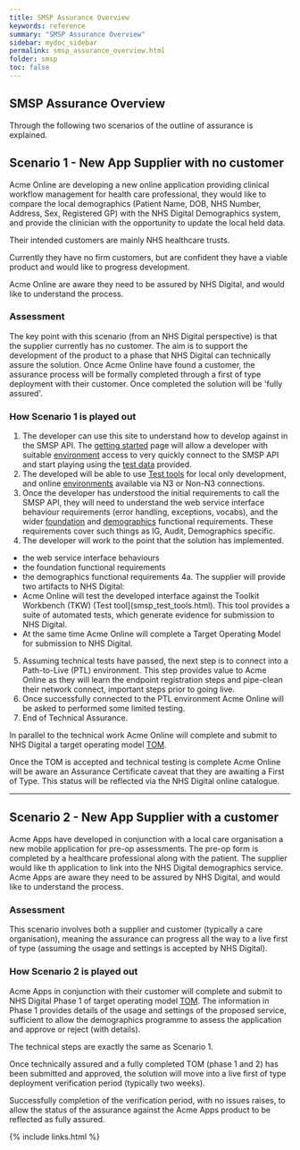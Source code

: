```yaml
---
title: SMSP Assurance Overview
keywords: reference
summary: "SMSP Assurance Overview"
sidebar: mydoc_sidebar
permalink: smsp_assurance_overview.html
folder: smsp
toc: false
---
```


## SMSP Assurance Overview

Through the following two scenarios of the outline of assurance is explained.

## Scenario 1 - New App Supplier with no customer
Acme Online are developing a new online application providing clinical workflow management for health care professional, they would like to compare the local demographics (Patient Name, DOB, NHS Number, Address, Sex, Registered GP) with the NHS Digital Demographics system, and provide the clinician with the opportunity to update the local held data.

Their intended customers are mainly NHS healthcare trusts.

Currently they have no firm customers, but are confident they have a viable product and would like to progress development. 

Acme Online are aware they need to be assured by NHS Digital, and would like to understand the process.

### Assessment
The key point with this scenario (from an NHS Digital perspective) is that the supplier currently has no customer. The aim is to support the development of the product to a phase that NHS Digital can technically assure the solution. Once Acme Online have found a customer, the assurance process will be formally completed through a first of type deployment with their customer. Once completed the solution will be 'fully assured'.

### How Scenario 1 is played out
1. The developer can use this site to understand how to develop against in the SMSP API. The [getting started](smsp_getting_started.html) page will allow a developer with suitable [environment](smsp_test_environments.html) access to very quickly connect to the SMSP API and start playing using the [test data](smsp_test_data.html) provided.
2. The developed will be able to use [Test tools](smsp_test_tools.html) for local only development, and online  [environments](smsp_test_environments.html) available via N3 or Non-N3 connections.
2. Once the developer has understood the initial requirements to call the SMSP API, they will need to understand the web  service interface behaviour requirements (error handling, exceptions, vocabs), and the wider [foundation](foundations_reqs.html) and [demographics](demographics_reqs.html) functional requirements. These requirements cover such things as IG, Audit, Demographics specific.
3. The developer will work to the point that the solution has implemented.
  * the web service interface behaviours 
  * the foundation functional requirements
  * the demographics functional requirements
4a. The supplier will provide two artifacts to NHS Digital:
  * Acme Online will test the developed interface against the Toolkit Workbench (TKW) (Test tool](smsp_test_tools.html). This tool provides a suite of automated tests, which generate evidence for submission to NHS Digital.
  * At the same time Acme Online will complete a Target Operating Model for submission to NHS Digital. 
5. Assuming technical tests have passed, the next step is to connect into a Path-to-Live (PTL) environment. This step provides value to Acme Online as they will learn the endpoint registration steps and pipe-clean their network connect, important steps prior to going live.
6. Once successfully connected to the PTL environment Acme Online will be asked to performed some limited testing.
7. End of Technical Assurance.

In parallel to the technical work Acme Online will complete and submit to NHS Digital a target operating model [TOM](smsp_tom.html).

Once the TOM is accepted and technical testing is complete Acme Online will be aware an Assurance Certificate caveat that they are awaiting a First of Type. This status will be reflected via the NHS Digital online catalogue.

--- 

## Scenario 2 - New App Supplier with a customer
Acme Apps have developed in conjunction with a local care organisation a new mobile application for pre-op assessments. The pre-op form is completed by a healthcare professional along with the patient. The supplier would like th application to link into the NHS Digital demographics service. Acme Apps are aware they need to be assured by NHS Digital, and would like to understand the process.

### Assessment
This scenario involves both a supplier and customer (typically a care organisation), meaning the assurance can progress all the way to a live first of type (assuming the usage and settings is accepted by NHS Digital).

### How Scenario 2 is played out
Acme Apps in conjunction with their customer will complete and submit to NHS Digital Phase 1 of target operating model [TOM](smsp_tom.html). The information in Phase 1 provides details of the usage and settings of the proposed service, sufficient to allow the demographics programme to assess the application and approve or reject (with details).

The technical steps are exactly the same as Scenario 1. 

Once technically assured and a fully completed TOM (phase 1 and 2) has been submitted and approved, the solution will move into a live first of type deployment verification period (typically two weeks).

Successfully completion of the verification period, with no issues raises, to allow the status of the assurance against the Acme Apps product to be reflected as fully assured. 

{% include links.html %}
